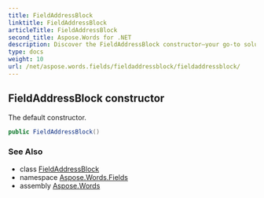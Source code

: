 ```yaml
---
title: FieldAddressBlock
linktitle: FieldAddressBlock
articleTitle: FieldAddressBlock
second_title: Aspose.Words for .NET
description: Discover the FieldAddressBlock constructor—your go-to solution for streamlined address management. Simplify coding with our efficient default constructor!
type: docs
weight: 10
url: /net/aspose.words.fields/fieldaddressblock/fieldaddressblock/
---
```

## FieldAddressBlock constructor

The default constructor.

```csharp
public FieldAddressBlock()
```

### See Also

* class [FieldAddressBlock](../)
* namespace [Aspose.Words.Fields](../../../aspose.words.fields/)
* assembly [Aspose.Words](../../../)
